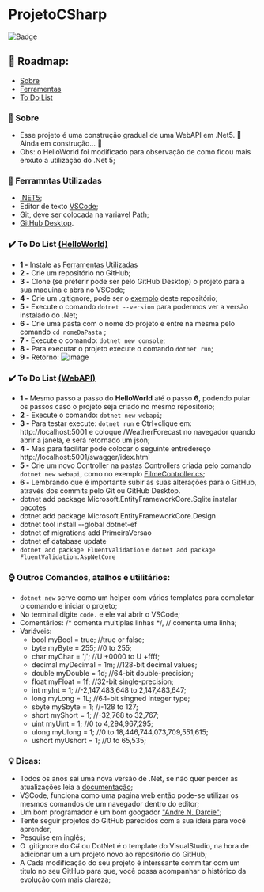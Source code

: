 # ProjetoCSharp 
![Badge](https://img.shields.io/badge/.NET5-WebApi-%237159c1?style=for-the-badge&logo=c-sharp&logoColor=green)

## :scroll: Roadmap:
 * [Sobre](#sobre)
 *  [Ferramentas](#ferramntas-utilizadas)   
 *  [To Do List](#to-do-list) 


### :notebook: Sobre
- Esse projeto é uma construção gradual de uma WebAPI em .Net5. 🚧  Ainda em construção... :construction_worker:
- Obs: o HelloWorld foi modificado para observação de como ficou mais enxuto a utilização do .Net 5;

### :wrench: Ferramntas Utilizadas 
* [.NET5](https://dotnet.microsoft.com/download/dotnet/5.0); 
* Editor de texto [VSCode](https://code.visualstudio.com/Download);
* [Git](https://code.visualstudio.com/Download), deve ser colocada na variavel Path;
* [GitHub Desktop](https://desktop.github.com/).

### :heavy_check_mark: To Do List [(HelloWorld)](https://github.com/TheJessicaBohn/ProjetoCSharp/tree/main/HelloWorld)
- **1 -** Instale as [Ferramentas Utilizadas](#ferramntas-utilizadas) 
- **2 -** Crie um repositório no GitHub;
- **3 -** Clone (se preferir pode ser pelo GitHub Desktop) o projeto para a sua maquina e abra no VSCode;
- **4 -** Crie um .gitignore, pode ser o [exemplo](https://github.com/TheJessicaBohn/ProjetoCSharp/blob/main/.gitignore) deste repositório; 
- **5 -** Execute o comando ```dotnet --version``` para podermos ver a versão instalado do .Net;
- **6 -** Crie uma pasta com o nome do projeto e entre na mesma pelo comando ```cd nomeDaPasta``` ;
- **7 -** Execute o comando: ```dotnet new console```;
- **8 -** Para executar o projeto execute o comando ```dotnet run```;
- **9 -** Retorno:
![image](https://user-images.githubusercontent.com/47541659/161384203-93de2c7b-c940-4e7e-9fa3-a2656a5d4acd.png)


### :heavy_check_mark: To Do List [(WebAPI)](https://github.com/TheJessicaBohn/ProjetoCSharp/tree/main/Projeto)

- **1 -** Mesmo passo a passo do **HelloWorld** até o passo **6**, podendo pular os passos caso o projeto seja criado no mesmo repositório;
- **2 -** Execute o comando: ```dotnet new webapi```;
- **3 -** Para testar execute: ```dotnet run``` e Ctrl+clique em: http://localhost:5001 e coloque /WeatherForecast no navegador quando abrir a janela, e será retornado um json;
- **4 -** Mas para facilitar pode colocar o seguinte entredereço http://localhost:5001/swagger/idex.html
- **5 -**  Crie um novo Controller na pastas Controllers criada pelo comando ```dotnet new webapi```, como no exemplo [FilmeController.cs](https://github.com/TheJessicaBohn/ProjetoCSharp/blob/main/Projeto/Controllers/FilmeController.cs);
- **6 -** Lembrando que é importante subir as suas alterações para o GitHub, através dos commits pelo Git ou GitHub Desktop.
- dotnet add package Microsoft.EntityFrameworkCore.Sqlite instalar pacotes
- dotnet add package Microsoft.EntityFrameworkCore.Design
- dotnet tool install --global dotnet-ef
- dotnet ef migrations add PrimeiraVersao
- dotnet ef database update
- `dotnet add package FluentValidation` e `dotnet add package FluentValidation.AspNetCore`

### :watch: Outros Comandos, atalhos e utilitários:
- ```dotnet new``` serve como um helper com vários templates para completar o comando e iniciar o projeto;
- No terminal digite ```code.``` e ele vai abrir o VSCode;
- Comentários: /* comenta multiplas linhas */, // comenta uma linha;
- Variáveis:
  - bool myBool = true; //true or false; 
  - byte myByte = 255; //0 to 255;
  - char myChar = 'j'; //U +0000 to U +ffff;
  - decimal myDecimal = 1m; //128-bit decimal values;
  - double myDouble = 1d; //64-bit double-precision;
  - float myFloat = 1f; //32-bit single-precision;
  - int myInt = 1; //-2,147,483,648 to 2,147,483,647;
  - long myLong = 1L; //64-bit singned integer type;
  - sbyte mySbyte = 1; //-128 to 127;
  - short myShort = 1; //-32,768 to 32,767;
  - uint myUint = 1; //0 to 4,294,967,295;
  - ulong myUlong = 1; //0 to 18,446,744,073,709,551,615;
  - ushort myUshort = 1; //0 to 65,535;

### :bulb: Dicas:
- Todos os anos saí uma nova versão de .Net, se não quer perder as atualizações leia a [documentação](https://docs.microsoft.com/pt-br/dotnet/); 
- VSCode, funciona como uma pagina web então pode-se utilizar os mesmos comandos de um navegador dentro do editor;
- Um bom programador é um bom googador ["Andre N. Darcie"](https://github.com/andredarcie);
- Tente seguir projetos do GitHub parecidos com a sua ideia para você aprender;
- Pesquise em inglês;
- O .gitignore do C# ou DotNet é o template do VisualStudio, na hora de adicionar um a um projeto novo ao repositório do GitHub; 
- A Cada modificação do seu projeto é interssante commitar com um titulo no seu GitHub para que, você possa acompanhar o histórico da evolução com mais clareza; 
